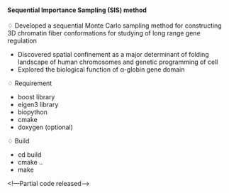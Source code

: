 #### Sequential Importance Sampling (SIS) method

♢  Developed a sequential Monte Carlo sampling method for constructing 3D
chromatin fiber conformations for studying of long range gene regulation

- Discovered spatial confinement as a major determinant of folding landscape of
  human chromosomes and genetic programming of cell
- Explored the biological function of α-globin gene domain

♢  Requirement

- boost library
- eigen3 library
- biopython  
- cmake
- doxygen (optional)

♢  Build

- cd build 
- cmake ..
- make

<!—Partial code released—> 
